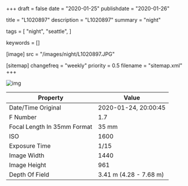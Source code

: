 +++
draft = false
date = "2020-01-25"
publishdate = "2020-01-26"

title = "L1020897"
description = "L1020897"
summary = "night"

tags = [
    "night",
    "seattle",
]

keywords = []

[image]
    src = "/images/night/L1020897.JPG"

[sitemap]
    changefreq = "weekly"
    priority = 0.5
    filename = "sitemap.xml"
+++


![img](/images/night/L1020897.JPG)

Property | Value
---------|------
Date/Time Original              | 2020-01-24, 20:00:45
F Number                        | 1.7
Focal Length In 35mm Format     | 35 mm
ISO                             | 1600
Exposure Time                   | 1/15
Image Width                     | 1440
Image Height                    | 961
Depth Of Field                  | 3.41 m (4.28 - 7.68 m)
